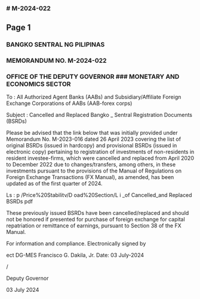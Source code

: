 ### # M-2024-022

## Page 1

### BANGKO SENTRAL NG PILIPINAS

### MEMORANDUM NO. M-2024-022

### OFFICE OF THE DEPUTY GOVERNOR ### MONETARY AND ECONOMICS SECTOR

To : All Authorized Agent Banks (AABs) and Subsidiary/Affiliate Foreign Exchange Corporations of AABs (AAB-forex corps)

Subject : Cancelled and Replaced Bangko _ Sentral Registration Documents (BSRDs)

Please be advised that the link below that was initially provided under Memorandum No. M-2023-016 dated 26 April 2023 covering the list of original BSRDs (issued in hardcopy) and provisional BSRDs (issued in electronic copy) pertaining to registration of investments of non-residents in resident investee-firms, which were cancelled and replaced from April 2020 to December 2022 due to changes/transfers, among others, in these investments pursuant to the provisions of the Manual of Regulations on Foreign Exchange Transactions (FX Manual), as amended, has been updated as of the first quarter of 2024.

Ls : p /Price%20Stabilitv/D oad%20Section/L i _of Cancelled_and Replaced BSRDs pdf

These previously issued BSRDs have been cancelled/replaced and should not be honored if presented for purchase of foreign exchange for capital repatriation or remittance of earnings, pursuant to Section 38 of the FX Manual.

For information and compliance. Electronically signed by

ect DG-MES Francisco G. Dakila, Jr. Date: 03 July-2024

/

Deputy Governor

03 July 2024 